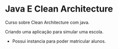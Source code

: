 # Java E Clean Architecture

Curso sobre Clean Architecture com java.

Criando uma aplicação para simular uma escola.

* Possui instancia para poder matricular alunos.
